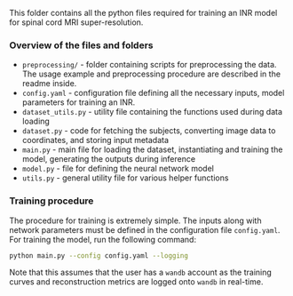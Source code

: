 This folder contains all the python files required for training an INR model for spinal cord MRI super-resolution. 

### Overview of the files and folders
* `preprocessing/` - folder containing scripts for preprocessing the data. The usage example and preprocessing procedure are described in the readme inside. 
* `config.yaml` - configuration file defining all the necessary inputs, model parameters for training an INR. 
* `dataset_utils.py` - utility file containing the functions used during data loading
* `dataset.py` - code for fetching the subjects, converting image data to coordinates, and storing input metadata
* `main.py` - main file for loading the dataset, instantiating and training the model, generating the outputs during inference
* `model.py` - file for defining the neural network model
* `utils.py` - general utility file for various helper functions

### Training procedure 

The procedure for training is extremely simple. The inputs along with network parameters must be defined in the configuration file `config.yaml`. For training the model, run the following command: 

```bash
python main.py --config config.yaml --logging 
```

Note that this assumes that the user has a `wandb` account as the training curves and reconstruction metrics are logged onto `wandb` in real-time. 